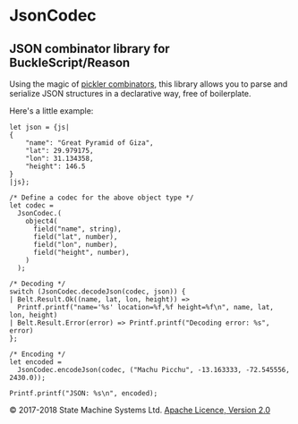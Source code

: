 # JsonCodec

## JSON combinator library for BuckleScript/Reason

Using the magic of [pickler combinators](https://www.microsoft.com/en-us/research/wp-content/uploads/2004/01/picklercombinators.pdf), this library allows you to parse and serialize JSON structures in a declarative way, free of boilerplate.

Here's a little example:

```reason
let json = {js|
{
    "name": "Great Pyramid of Giza",
    "lat": 29.979175,
    "lon": 31.134358,
    "height": 146.5
}
|js};

/* Define a codec for the above object type */
let codec =
  JsonCodec.(
    object4(
      field("name", string),
      field("lat", number),
      field("lon", number),
      field("height", number),
    )
  );

/* Decoding */
switch (JsonCodec.decodeJson(codec, json)) {
| Belt.Result.Ok((name, lat, lon, height)) =>
  Printf.printf("name='%s' location=%f,%f height=%f\n", name, lat, lon, height)
| Belt.Result.Error(error) => Printf.printf("Decoding error: %s", error)
};

/* Encoding */
let encoded =
  JsonCodec.encodeJson(codec, ("Machu Picchu", -13.163333, -72.545556, 2430.0));

Printf.printf("JSON: %s\n", encoded);
```


&copy; 2017-2018 State Machine Systems Ltd. [Apache Licence, Version 2.0](http://www.apache.org/licenses/LICENSE-2.0)
